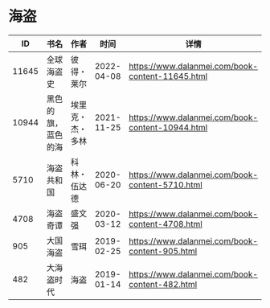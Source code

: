 # 海盗

| ID | 书名 | 作者 | 时间 | 详情 | 下载页面 | EPUB下载链接 | MOBI下载链接 | AZW3下载链接 |
| --- | --- | --- | --- | --- | --- | --- | --- | --- |
| 11645 | 全球海盗史 | 彼得・莱尔 | 2022-04-08 | https://www.dalanmei.com/book-content-11645.html | https://www.dalanmei.com/download-book-11645.html | http://ct.dalanmei.com/f/31084289-570170700-75b65d | http://ct.dalanmei.com/f/31084289-570288965-849d3d | http://ct.dalanmei.com/f/31084289-570359191-6628a8 |
| 10944 | 黑色的旗，蓝色的海 | 埃里克・杰・多林 | 2021-11-25 | https://www.dalanmei.com/book-content-10944.html | https://www.dalanmei.com/download-book-10944.html | http://ct.dalanmei.com/f/31084289-570155001-e798ec | http://ct.dalanmei.com/f/31084289-570326527-8f71e1 | http://ct.dalanmei.com/f/31084289-571395921-57ac36 |
| 5710 | 海盗共和国 | 科林・伍达德 | 2020-06-20 | https://www.dalanmei.com/book-content-5710.html | https://www.dalanmei.com/download-book-5710.html | http://ct.dalanmei.com/f/31084289-571607122-da1033 | http://ct.dalanmei.com/f/31084289-571736292-f35922 | http://ct.dalanmei.com/f/31084289-571914547-c6ef62 |
| 4708 | 海盗奇谭 | 盛文强 | 2020-03-12 | https://www.dalanmei.com/book-content-4708.html | https://www.dalanmei.com/download-book-4708.html | http://ct.dalanmei.com/f/31084289-571593855-7255dc | http://ct.dalanmei.com/f/31084289-572129100-8a2d88 | http://ct.dalanmei.com/f/31084289-571986050-20f93f |
| 905 | 大国海盗 | 雪珥 | 2019-02-25 | https://www.dalanmei.com/book-content-905.html |  |  |  |  |
| 482 | 大海盗时代 | 海盗 | 2019-01-14 | https://www.dalanmei.com/book-content-482.html | https://www.dalanmei.com/download-book-482.html | http://ct.dalanmei.com/f/31084289-571454242-5bded6 | http://ct.dalanmei.com/f/31084289-571787575-b24e88 | http://ct.dalanmei.com/f/31084289-571887793-151335 |
